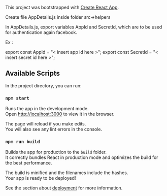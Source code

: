 This project was bootstrapped with [Create React App](https://github.com/facebook/create-react-app).

Create file AppDetails.js inside folder src->helpers

In AppDetails.js, export variables AppId and SecretId, which are to be used for authentication again facebook.

Ex :

export const AppId = "< insert app id here >";
export const SecretId = "< insert secret id here >";

## Available Scripts

In the project directory, you can run:

### `npm start`

Runs the app in the development mode.<br>
Open [http://localhost:3000](http://localhost:3000) to view it in the browser.

The page will reload if you make edits.<br>
You will also see any lint errors in the console.

### `npm run build`

Builds the app for production to the `build` folder.<br>
It correctly bundles React in production mode and optimizes the build for the best performance.

The build is minified and the filenames include the hashes.<br>
Your app is ready to be deployed!

See the section about [deployment](https://facebook.github.io/create-react-app/docs/deployment) for more information.